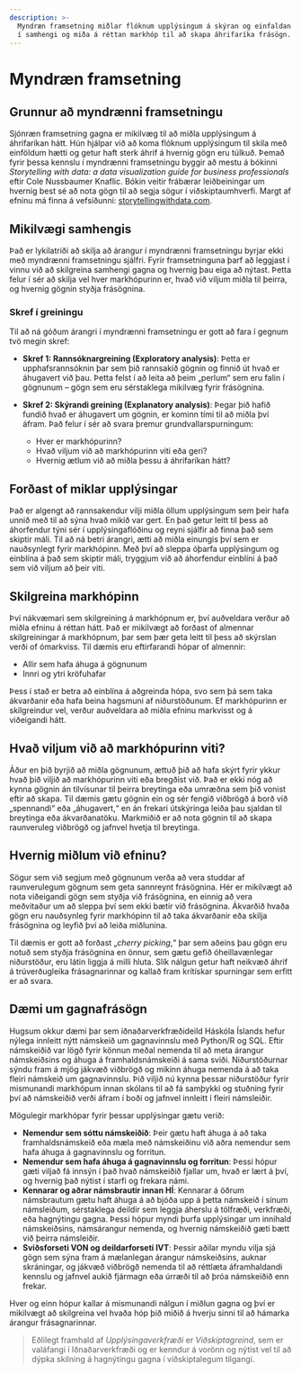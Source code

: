 ```yaml
---
description: >-
  Myndræn framsetning miðlar flóknum upplýsingum á skýran og einfaldan hátt með því að nota gögn 
  í samhengi og miða á réttan markhóp til að skapa áhrifaríka frásögn.
---
```


# Myndræn framsetning

## Grunnur að myndrænni framsetningu

Sjónræn framsetning gagna er mikilvæg til að miðla upplýsingum á áhrifaríkan hátt. Hún hjálpar við
að koma flóknum upplýsingum til skila með einföldum hætti og getur haft sterk áhrif á hvernig gögn
eru túlkuð. Þemað fyrir þessa kennslu í myndrænni framsetningu byggir að mestu á bókinni
*Storytelling with data: a data visualization guide for business professionals* eftir Cole
Nussbaumer Knaflic. Bókin veitir frábærar leiðbeiningar um hvernig best sé að nota gögn til að segja
sögur í viðskiptaumhverfi. Margt af efninu má finna á
vefsíðunni: [storytellingwithdata.com](https://www.storytellingwithdata.com/).

## Mikilvægi samhengis

Það er lykilatriði að skilja að árangur í myndrænni framsetningu byrjar ekki með myndrænni
framsetningu sjálfri. Fyrir framsetninguna þarf að leggjast í vinnu við að skilgreina samhengi gagna
og hvernig þau eiga að nýtast. Þetta felur í sér að skilja vel hver markhópurinn er, hvað við viljum
miðla til þeirra, og hvernig gögnin styðja frásögnina.

### Skref í greiningu

Til að ná góðum árangri í myndrænni framsetningu er gott að fara í gegnum tvö megin skref:

- **Skref 1: Rannsóknargreining (Exploratory analysis)**: Þetta er upphafsrannsóknin þar sem þið
  rannsakið gögnin og finnið út hvað er áhugavert við þau. Þetta felst í að leita að þeim „perlum“
  sem eru falin í gögnunum – gögn sem eru sérstaklega mikilvæg fyrir frásögnina.

- **Skref 2: Skýrandi greining (Explanatory analysis)**: Þegar þið hafið fundið hvað er áhugavert um
  gögnin, er kominn tími til að miðla því áfram. Það felur í sér að svara þremur
  grundvallarspurningum:
    - Hver er markhópurinn?
    - Hvað viljum við að markhópurinn viti eða geri?
    - Hvernig ætlum við að miðla þessu á áhrifaríkan hátt?

## Forðast of miklar upplýsingar

Það er algengt að rannsakendur vilji miðla öllum upplýsingum sem þeir hafa unnið með til að sýna
hvað mikið var gert. En það getur leitt til þess að áhorfendur týni sér í upplýsingaflóðinu og reyni
sjálfir að finna það sem skiptir máli. Til að ná betri árangri, ætti að miðla einungis því sem er
nauðsynlegt fyrir markhópinn. Með því að sleppa óþarfa upplýsingum og einblína á það sem skiptir
máli, tryggjum við að áhorfendur einblíni á það sem við viljum að þeir viti.

## Skilgreina markhópinn

Því nákvæmari sem skilgreining á markhópnum er, því auðveldara verður að miðla efninu á réttan hátt.
Það er mikilvægt að forðast of almennar skilgreiningar á markhópnum, þar sem þær geta leitt til þess
að skýrslan verði of ómarkviss. Til dæmis eru eftirfarandi hópar of almennir:

- Allir sem hafa áhuga á gögnunum
- Innri og ytri kröfuhafar

Þess í stað er betra að einblína á aðgreinda hópa, svo sem þá sem taka ákvarðanir eða hafa beina
hagsmuni af niðurstöðunum. Ef markhópurinn er skilgreindur vel, verður auðveldara að miðla efninu
markvisst og á viðeigandi hátt.

## Hvað viljum við að markhópurinn viti?

Áður en þið byrjið að miðla gögnunum, ættuð þið að hafa skýrt fyrir ykkur hvað þið viljið að
markhópurinn viti eða bregðist við. Það er ekki nóg að kynna gögnin án tilvísunar til þeirra
breytinga eða umræðna sem þið vonist eftir að skapa. Til dæmis gætu gögnin ein og sér fengið
viðbrögð á borð við „spennandi“ eða „áhugavert,“ en án frekari útskýringa leiða þau sjaldan til
breytinga eða ákvarðanatöku. Markmiðið er að nota gögnin til að skapa raunveruleg viðbrögð og
jafnvel hvetja til breytinga.

## Hvernig miðlum við efninu?

Sögur sem við segjum með gögnunum verða að vera studdar af raunverulegum gögnum sem geta sannreynt
frásögnina. Hér er mikilvægt að nota viðeigandi gögn sem styðja við frásögnina, en einnig að vera
meðvitaður um að sleppa því sem ekki bætir við frásögnina. Ákvarðið hvaða gögn eru nauðsynleg fyrir
markhópinn til að taka ákvarðanir eða skilja frásögnina og leyfið því að leiða miðlunina.

Til dæmis er gott að forðast „_cherry picking_,“ þar sem aðeins þau gögn eru notuð sem styðja
frásögnina en önnur, sem gætu gefið óheillavænlegar niðurstöður, eru látin liggja á milli hluta.
Slík nálgun getur haft neikvæð áhrif á trúverðugleika frásagnarinnar og kallað fram krítískar
spurningar sem erfitt er að svara.

## Dæmi um gagnafrásögn

Hugsum okkur dæmi þar sem iðnaðarverkfræðideild Háskóla Íslands hefur nýlega innleitt nýtt námskeið
um gagnavinnslu með Python/R og SQL. Eftir námskeiðið var lögð fyrir könnun meðal nemenda til að
meta árangur námskeiðsins og áhuga á framhaldsnámskeiði á sama sviði. Niðurstöðurnar sýndu fram á
mjög jákvæð viðbrögð og mikinn áhuga nemenda á að taka fleiri námskeið um gagnavinnslu.
Þið viljið nú kynna þessar niðurstöður fyrir mismunandi markhópum innan skólans til að fá samþykki
og stuðning fyrir því að námskeiðið verði áfram í boði og jafnvel innleitt í fleiri námsleiðir.

Mögulegir markhópar fyrir þessar upplýsingar gætu verið:

- **Nemendur sem sóttu námskeiðið**: Þeir gætu haft áhuga á að taka framhaldsnámskeið eða mæla með
  námskeiðinu við aðra nemendur sem hafa áhuga á gagnavinnslu og forritun.
- **Nemendur sem hafa áhuga á gagnavinnslu og forritun**: Þessi hópur gæti viljað fá innsýn í það
  hvað námskeiðið fjallar um, hvað er lært á því, og hvernig það nýtist í starfi og frekara námi.
- **Kennarar og aðrar námsbrautir innan HÍ**: Kennarar á öðrum námsbrautum gætu haft áhuga á að
  bjóða upp á þetta námskeið í sínum námsleiðum, sérstaklega deildir sem leggja áherslu á tölfræði,
  verkfræði, eða hagnýtingu gagna. Þessi hópur myndi þurfa upplýsingar um innihald námskeiðsins,
  námsárangur nemenda, og hvernig námskeiðið gæti bætt við þeirra námsleiðir.
- **Sviðsforseti VON og deildarforseti IVT**: Þessir aðilar myndu vilja sjá gögn sem sýna fram á
  mælanlegan árangur námskeiðsins, auknar skráningar, og jákvæð viðbrögð nemenda til að réttlæta
  áframhaldandi kennslu og jafnvel aukið fjármagn eða úrræði til að þróa námskeiðið enn frekar.

Hver og einn hópur kallar á mismunandi nálgun í miðlun gagna og því er mikilvægt að skilgreina vel
hvaða hóp þið miðið á hverju sinni til að hámarka árangur frásagnarinnar.

> Eðlilegt framhald af _Upplýsingaverkfræði_ er _Viðskiptagreind_, sem er valáfangi í
> Iðnaðarverkfræði og er kenndur á vorönn og nýtist vel til að dýpka skilning á hagnýtingu gagna
> í víðskiptalegum tilgangi. 